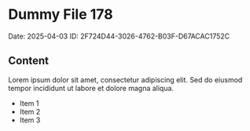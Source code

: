 # Dummy File 178

Date: 2025-04-03
ID: 2F724D44-3026-4762-B03F-D67ACAC1752C

## Content

Lorem ipsum dolor sit amet, consectetur adipiscing elit.
Sed do eiusmod tempor incididunt ut labore et dolore magna aliqua.

* Item 1
* Item 2
* Item 3

